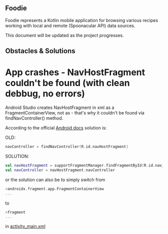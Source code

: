 ## Foodie

Foodie represents a Kotlin mobile application for browsing various recipes working with local and remote (Spoonacular API) data sources.

This document will be updated as the project progresses. 

## Obstacles & Solutions 

# App crashes - NavHostFragment couldn't be found (with clean debbug, no errors)

Android Studio creates NavHostFragment in xml as a FragmentContainerView, not as <fragment> - that's why it couldn't be found via findNavController() method.

According to the official [Android docs](https://developer.android.com/guide/navigation/navigation-getting-started) solution is:

OLD:
```kotlin
navController = findNavController(R.id.navHostFragment)
```

SOLUTION:
```kotlin
val navHostFragment = supportFragmentManager.findFragmentById(R.id.nav_host_fragment) as NavHostFragment
val navController = navHostFragment.navController
```

or the solution can also be to simply switch from 

```kotlin
<androidx.fragment.app.FragmentContainerView
...
```

to 

```kotlin
<fragment
...
```

in [activity_main.xml](https://github.com/laurakciic/foodie/blob/master/Foodie_RMA/app/src/main/res/layout/activity_main.xml)


